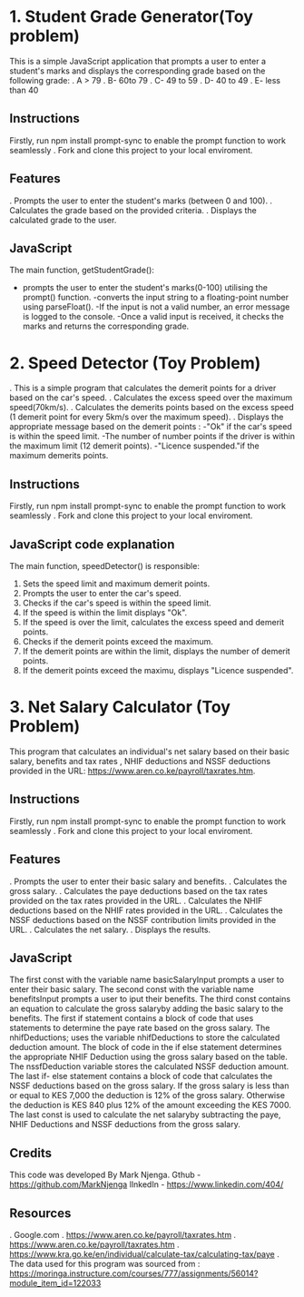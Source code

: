  # 1. Student Grade Generator(Toy problem)
This is a simple JavaScript application that  prompts a user to enter a student's marks and displays the corresponding grade based on the following grade:
. A > 79
. B- 60to 79
. C- 49 to 59
. D- 40 to 49
. E- less than 40
## Instructions 
Firstly, run npm install prompt-sync to enable the prompt function to work seamlessly .
Fork and clone this project to your local enviroment.
## Features
. Prompts the user to enter the student's marks (between 0 and 100).
. Calculates the grade based on the provided criteria.
. Displays the calculated grade to the user.
## JavaScript
The main function, getStudentGrade():
- prompts the user to enter the student's marks(0-100) utilising the prompt() function. 
-converts the input string to a floating-point number using parseFloat().
-If the input is not a valid number, an error message is logged to the console.
-Once a valid input is received, it checks the marks and returns the corresponding grade.


 # 2. Speed Detector (Toy Problem)
. This is a simple program that calculates the demerit points for a driver based on the car's speed.
. Calculates the excess speed over the maximum speed(70km/s).
. Calculates the demerits points based on the excess speed (1 demerit point for every 5km/s over the maximum speed).
. Displays the appropriate message based on the demerit points :
    -"Ok" if the car's speed is within the speed limit.
    -The number of number points if the driver is within the maximum limit (12 demerit points).
    -"Licence suspended."if the maximum demerits points.
## Instructions 
Firstly, run npm install prompt-sync to enable the prompt function to work seamlessly .
Fork and clone this project to your local enviroment.
## JavaScript code explanation
The main function, speedDetector() is responsible:
1. Sets the speed limit and maximum demerit points.
2. Prompts the user to enter the car's speed.
3. Checks if the car's speed is within the speed limit.
4. If the speed is within the limit displays "Ok".
5. If the speed is over the limit, calculates the excess speed and demerit points.
6. Checks if the demerit points exceed the maximum.
7. If the demerit points are within the limit, displays the number of demerit points.
8. If the demerit points exceed the maximu, displays "Licence suspended".


 # 3. Net Salary Calculator (Toy Problem)
This program that calculates an individual's net salary based on their basic salary, benefits and tax rates , NHIF deductions and NSSF deductions provided in the URL: https://www.aren.co.ke/payroll/taxrates.htm.
## Instructions 
Firstly, run npm install prompt-sync to enable the prompt function to work seamlessly .
Fork and clone this project to your local enviroment.
## Features
. Prompts the user to enter their basic salary and benefits.
. Calculates the gross salary.
. Calculates the paye deductions based on the tax rates provided on the tax rates provided in the URL.
. Calculates the NHIF deductions based on the NHIF rates provided in the URL.
. Calculates the NSSF deductions based on the NSSF contribution limits provided in the URL.
. Calculates the net salary.
. Displays the results.

## JavaScript 
The first const with the variable name basicSalaryInput prompts a user to enter their basic salary.
The second const with the variable name benefitsInput prompts a user to iput their benefits.
The third const contains an equation to calculate the gross salaryby adding the basic salary to the benefits.
The first if statement contains a block of code that uses statements to determine the paye rate based on the gross salary.
The nhifDeductions; uses the variable nhifDeductions to store the calculated deduction amount.
The block of code in the if else statement determines the appropriate NHIF Deduction using the gross salary based on the table.
The nssfDeduction variable stores the calculated NSSF deduction amount.
The last if- else statement contains a block of code that  calculates the NSSF deductions based on the gross salary. If the gross salary is less than or equal to KES 7,000 the deduction is 12% of the gross salary. Otherwise the deduction is KES 840 plus 12% of the amount exceeding the KES 7000.
The last const is used to calculate the net salaryby subtracting the paye, NHIF Deductions and NSSF deductions from the gross salary.

## Credits
This code was developed By Mark Njenga. 
Gthub - https://github.com/MarkNjenga
lInkedIn - https://www.linkedin.com/404/

## Resources
. Google.com
. https://www.aren.co.ke/payroll/taxrates.htm
. https://www.aren.co.ke/payroll/taxrates.htm
. https://www.kra.go.ke/en/individual/calculate-tax/calculating-tax/paye
. The data used for this program was sourced from : https://moringa.instructure.com/courses/777/assignments/56014?module_item_id=122033